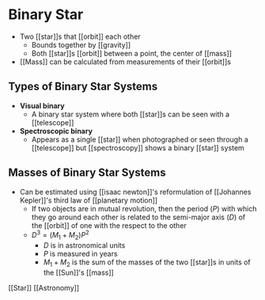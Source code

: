 # Binary Star

- Two [[star]]s that [[orbit]] each other
  - Bounds together by [[gravity]]
  - Both [[star]]s [[orbit]] between a point, the center of [[mass]]
- [[Mass]] can be calculated from measurements of their [[orbit]]s

## Types of Binary Star Systems

- **Visual binary**
  - A binary star system where both [[star]]s can be seen with a [[telescope]]
- **Spectroscopic binary**
  - Appears as a single [[star]] when photographed or seen through a [[telescope]] but [[spectroscopy]] shows a binary [[star]] system

## Masses of Binary Star Systems

- Can be estimated using [[isaac newton]]'s reformulation of [[Johannes Kepler]]'s third law of [[planetary motion]]
  - If two objects are in mutual revolution, then the period ($P$) with which they go around each other is related to the semi-major axis ($D$) of the [[orbit]] of one with the respect to the other
  - $D^3 = (M_1 + M_2)P^2$
    - $D$ is in astronomical units
    - $P$ is measured in years
    - $M_1 + M_2$ is the sum of the masses of the two [[star]]s in units of the [[Sun]]'s [[mass]]

[[Star]] [[Astronomy]]

